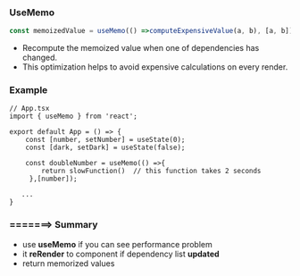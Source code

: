 ### UseMemo
```ts
const memoizedValue = useMemo(() =>computeExpensiveValue(a, b), [a, b]);
```

* Recompute the memoized value when one of dependencies has changed.
* This optimization helps to avoid expensive calculations on every render.

### Example     

```tsx
// App.tsx
import { useMemo } from 'react';

export default App = () => {
    const [number, setNumber] = useState(0);
    const [dark, setDark] = useState(false);

    const doubleNumber = useMemo(() =>{ 
        return slowFunction()  // this function takes 2 seconds
     },[number]);
   
   ...
}
```


### =======> Summary
* use **useMemo** if you can see performance problem
* it **reRender** to component if dependency list **updated**
* return memorized values
